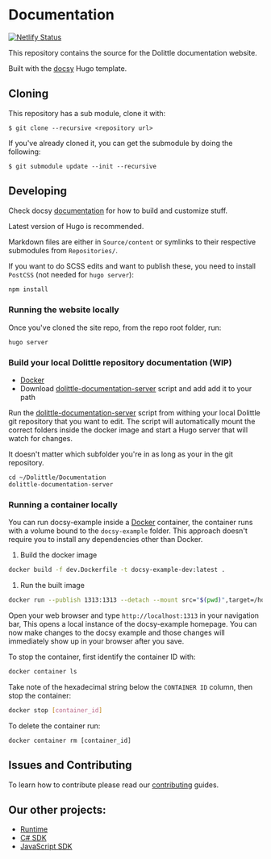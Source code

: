 # Documentation
[![Netlify Status](https://api.netlify.com/api/v1/badges/dbad4963-107d-451b-bd0a-5ffcf63c65e5/deploy-status)](https://app.netlify.com/sites/dolittle-io/deploys)

This repository contains the source for the Dolittle documentation website.

Built with the [docsy](https://github.com/google/docsy) Hugo template.

## Cloning
This repository has a sub module, clone it with:
```shell
$ git clone --recursive <repository url>
```

If you've already cloned it, you can get the submodule by doing the following:
```shell
$ git submodule update --init --recursive
```

## Developing
Check docsy [documentation](https://www.docsy.dev/docs/) for how to build and customize stuff.

Latest version of Hugo is recommended.

Markdown files are either in  `Source/content` or symlinks to their respective submodules from `Repositories/`.

If you want to do SCSS edits and want to publish these, you need to install `PostCSS` (not needed for `hugo server`):

```bash
npm install
```

### Running the website locally

Once you've cloned the site repo, from the repo root folder, run:

```
hugo server
```

### Build your local Dolittle repository documentation (WIP)
* [Docker](https://www.docker.com/get-started)
* Download [dolittle-documentation-server](https://github.com/dolittle/Development/blob/master/Source/Documentation/dolittle-documentation-server) script and add add it to your path

Run the [dolittle-documentation-server](https://github.com/dolittle/Development/blob/master/Source/Documentation/dolittle-documentation-server) script from withing your local Dolittle git repository that you want to edit. The script will automatically mount the correct folders inside the docker image and start a Hugo server that will watch for changes.

It doesn't matter which subfolder you're in as long as your in the git repository.
```
cd ~/Dolittle/Documentation
dolittle-documentation-server
```



### Running a container locally

You can run docsy-example inside a [Docker](ihttps://docs.docker.com/)
container, the container runs with a volume bound to the `docsy-example`
folder. This approach doesn't require you to install any dependencies other
than Docker.

1. Build the docker image 

```bash
docker build -f dev.Dockerfile -t docsy-example-dev:latest .
```

1. Run the built image

```bash
docker run --publish 1313:1313 --detach --mount src="$(pwd)",target=/home/docsy/app,type=bind docsy-example-dev:latest
```

Open your web browser and type `http://localhost:1313` in your navigation bar,
This opens a local instance of the docsy-example homepage. You can now make
changes to the docsy example and those changes will immediately show up in your
browser after you save.

To stop the container, first identify the container ID with:

```bash
docker container ls
```

Take note of the hexadecimal string below the `CONTAINER ID` column, then stop
the container:

```bash
docker stop [container_id]
```

To delete the container run:

```
docker container rm [container_id]
```

## Issues and Contributing
To learn how to contribute please read our [contributing](https://dolittle.io/contributing/) guides.

## Our other projects:
 - [Runtime](https://github.com/dolittle/Runtime)
 - [C# SDK](https://github.com/dolittle/DotNet.SDK)
 - [JavaScript SDK](https://github.com/dolittle/JavaScript.SDK)
